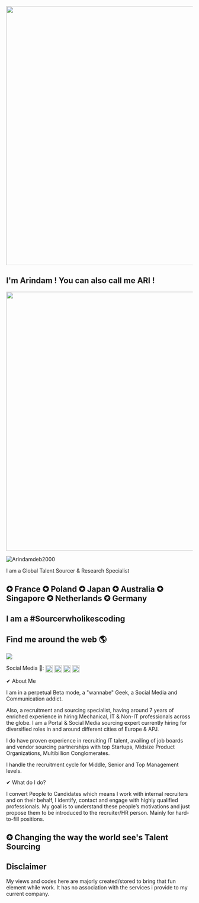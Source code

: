 <img src="https://cdn.dribbble.com/users/1418633/screenshots/5106121/hi-dribbble-studiotale.gif" align="centre" height="undefined" width="700" />
</div>
<h2 align="left">I'm Arindam ! You can also call me ARI !</h2>
<img src="https://ampron.eu/wp-content/uploads/2019/01/code-developer.gif" align="centre" height="undefined" width="700" />
</div>

<div align="centre">
<p align="left"> <img src="https://github-readme-stats.vercel.app/api?username=Arindamdeb2000&show_icons=true" alt="Arindamdeb2000" /> </p>


I am a Global Talent Sourcer & Research Specialist



<h2 align="left">✪ France ✪ Poland ✪ Japan ✪ Australia ✪ Singapore ✪ Netherlands ✪ Germany</h2> 

<h2 align="left">I am a #Sourcerwholikescoding</h2>

<h2 align="left">Find me around the web 🌎</h2>

<div align="center">
<img src="https://komarev.com/ghpvc/?username=arindamdeb2000&&style=flat-square" align="left" />
</div>

<br />
<p align="left">Social Media 🔗:
<a href="https://twitter.com/Arindamdeb3000" target="blank"><img align="center" src="https://cdn.jsdelivr.net/npm/simple-icons@3.0.1/icons/twitter.svg" alt="Arindamdeb2000" height="20" width="20" /></a>
<a href="https://linkedin.com/in/arindamdeb" target="blank"><img align="center" src="https://cdn.jsdelivr.net/npm/simple-icons@3.0.1/icons/linkedin.svg" alt="Arindamdeb2000" height="20" width="20" /></a>
<a href="https://fb.com/Arindamdeb3000" target="blank"><img align="center" src="https://cdn.jsdelivr.net/npm/simple-icons@3.0.1/icons/facebook.svg" alt="Arindamdeb2000" height="20" width="20" /></a>
<a href="https://instagram.com/Arindamdeb3000" target="blank"><img align="center" src="https://cdn.jsdelivr.net/npm/simple-icons@3.0.1/icons/instagram.svg" alt="Arindamdeb2000" height="20" width="20" /></a>
</p>

✔ About Me

I am in a perpetual Beta mode, a "wannabe" Geek, a Social Media and Communication addict.

Also, a recruitment and sourcing specialist, having around 7 years of enriched experience in hiring Mechanical, IT & Non-IT professionals across the globe. I am a Portal & Social Media sourcing expert currently hiring for diversified roles in and around different cities of Europe & APJ.

I do have proven experience in recruiting IT talent, availing of job boards and vendor sourcing partnerships with top Startups, Midsize Product Organizations, Multibillion Conglomerates.

I handle the recruitment cycle for Middle, Senior and Top Management levels.

✔ What do I do?

I convert People to Candidates which means I work with internal recruiters and on their behalf, I identify, contact and engage with highly qualified professionals. My goal is to understand these people’s motivations and just propose them to be introduced to the recruiter/HR person. Mainly for hard-to-fill positions.

<h2 align="left">✪ Changing the way the world see's Talent Sourcing</h2> 



<h2 align="left">Disclaimer</h2> 

My views and codes here are majorly created/stored to bring that fun element while work. It has no association with the services i provide to my current company.  
